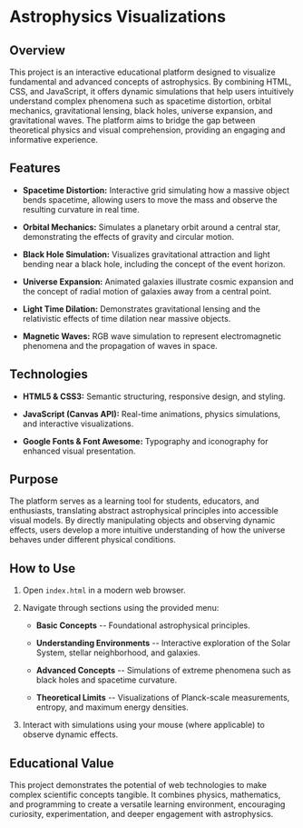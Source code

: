 Astrophysics Visualizations
===========================

Overview
--------

This project is an interactive educational platform designed to visualize fundamental and advanced concepts of astrophysics. By combining HTML, CSS, and JavaScript, it offers dynamic simulations that help users intuitively understand complex phenomena such as spacetime distortion, orbital mechanics, gravitational lensing, black holes, universe expansion, and gravitational waves. The platform aims to bridge the gap between theoretical physics and visual comprehension, providing an engaging and informative experience.

Features
--------

-   **Spacetime Distortion:** Interactive grid simulating how a massive object bends spacetime, allowing users to move the mass and observe the resulting curvature in real time.

-   **Orbital Mechanics:** Simulates a planetary orbit around a central star, demonstrating the effects of gravity and circular motion.

-   **Black Hole Simulation:** Visualizes gravitational attraction and light bending near a black hole, including the concept of the event horizon.

-   **Universe Expansion:** Animated galaxies illustrate cosmic expansion and the concept of radial motion of galaxies away from a central point.

-   **Light Time Dilation:** Demonstrates gravitational lensing and the relativistic effects of time dilation near massive objects.

-   **Magnetic Waves:** RGB wave simulation to represent electromagnetic phenomena and the propagation of waves in space.

Technologies
------------

-   **HTML5 & CSS3:** Semantic structuring, responsive design, and styling.

-   **JavaScript (Canvas API):** Real-time animations, physics simulations, and interactive visualizations.

-   **Google Fonts & Font Awesome:** Typography and iconography for enhanced visual presentation.

Purpose
-------

The platform serves as a learning tool for students, educators, and enthusiasts, translating abstract astrophysical principles into accessible visual models. By directly manipulating objects and observing dynamic effects, users develop a more intuitive understanding of how the universe behaves under different physical conditions.

How to Use
----------

1.  Open `index.html` in a modern web browser.

2.  Navigate through sections using the provided menu:

    -   **Basic Concepts** -- Foundational astrophysical principles.

    -   **Understanding Environments** -- Interactive exploration of the Solar System, stellar neighborhood, and galaxies.

    -   **Advanced Concepts** -- Simulations of extreme phenomena such as black holes and spacetime curvature.

    -   **Theoretical Limits** -- Visualizations of Planck-scale measurements, entropy, and maximum energy densities.

3.  Interact with simulations using your mouse (where applicable) to observe dynamic effects.

Educational Value
-----------------

This project demonstrates the potential of web technologies to make complex scientific concepts tangible. It combines physics, mathematics, and programming to create a versatile learning environment, encouraging curiosity, experimentation, and deeper engagement with astrophysics.
